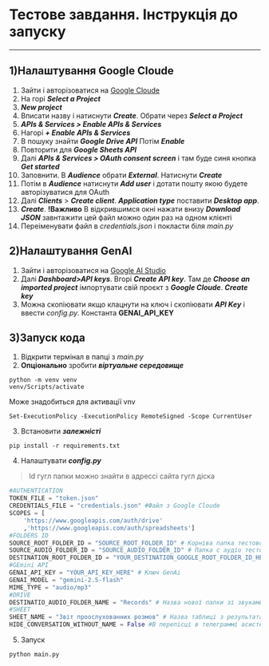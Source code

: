 # Тестове завдання. Інструкція до запуску
---
## 1)Налаштування Google Cloude
1. Зайти і авторізоватися на [Google Cloude](https://console.cloud.google.com/)
2. На горі ***Select a Project***
3. ***New project***
4. Вписати назву і натиснути ***Create***. Обрати через ***Select a Project***
5. ***APIs & Services > Enable APIs & Services***
6. Нагорі ***+ Enable APIs & Services***
7. В пошуку знайти ***Google Drive API*** Потім ***Enable***
8. Повторити для ***Google Sheets API***
9. Далі ***APIs & Services > OAuth consent screen*** і там буде синя кнопка ***Get started***
10. Заповнити. В ***Audience*** обрати ***External***. Натиснути ***Create***
11. Потім в ***Audience*** натиснути ***Add user*** і дотати пошту якою будете авторізуватися для OAuth
12. Далі ***Clients*** > ***Create client***. ***Application type*** поставити ***Desktop app***.
13. ***Create***. **!Важливо** В відкрившимся окні нажати внизу ***Download JSON*** завнтажити цей файл можно один раз на одном клієнті
14. Переіменувати файл в *credentials.json* і покласти біля *main.py*
## 2)Налаштування GenAI
1. Зайти і авторізоватися на [Google AI Studio](https://aistudio.google.com/)
2. Далі ***Dashboard>API keys***. Вгорі ***Create API key***. Там де ***Choose an imported project*** імпортувати свій проєкт з ***Google Cloude***. ***Create key***
3. Можна скопіювати якщо клацнути на ключ і скопіювати ***API Key*** і ввести *config.py*. Константа **GENAI_API_KEY**
## 3)Запуск кода
1. Відкрити термінал в папці з *main.py*
2. **Опціонально** зробити ***віртуальне середовище***
```shell
python -m venv venv
venv/Scripts/activate
```
Може знадобиться для активації vnv
```shell
Set-ExecutionPolicy -ExecutionPolicy RemoteSigned -Scope CurrentUser
```
3. Встановити ***залежністі***
```shell
pip install -r requirements.txt
```
4. Налаштувати ***config.py***
>Id гугл папки можно знайти в адрессі сайта гугл діска
```python
#AUTHENTICATION
TOKEN_FILE = "token.json"
CREDENTIALS_FILE = "credentials.json" #Файл з Google Cloude
SCOPES = [
    'https://www.googleapis.com/auth/drive'
    ,'https://www.googleapis.com/auth/spreadsheets']
#FOLDERS ID
SOURCE_ROOT_FOLDER_ID = "SOURCE_ROOT_FOLDER_ID" # Корніва папка тестового. Я вже вписал в config.py
SOURCE_AUDIO_FOLDER_ID = "SOURCE_AUDIO_FOLDER_ID" # Папка с аудіо тестовго. І це вже вписал в config.py
DESTINATION_ROOT_FOLDER_ID = "YOUR_DESTINATION_GOOGLE_ROOT_FOLDER_ID_HERE" # Папка куди все робити
#GEmini API
GENAI_API_KEY = "YOUR_API_KEY_HERE" # Ключ GenAi
GENAI_MODEL = "gemini-2.5-flash"
MIME_TYPE = "audio/mp3"
#DRIVE
DESTINATIO_AUDIO_FOLDER_NAME = "Records" # Назва нової папки зі звуками і транскрібуцієй
#SHEET
SHEET_NAME = "Звіт проослухованних розмов" # Назва таблиці з результатами
HIDE_CONVERSATION_WITHOUT_NAME = False #В перепісці в телеграммі асистент сказав не вписувати записи де менеджер не називає свого ім'я. True - не вписувати, False - вписувати всі записи.
```
5. Запуск
```shell
python main.py
```
